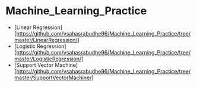 # Machine_Learning_Practice

- [Linear Regression][https://github.com/vsahasrabudhe96/Machine_Learning_Practice/tree/master/LinearRegression/]
- [Logistic Regression][https://github.com/vsahasrabudhe96/Machine_Learning_Practice/tree/master/LogisticRegression/]
- [Support Vector Machine][https://github.com/vsahasrabudhe96/Machine_Learning_Practice/tree/master/SupportVectorMachine/]

